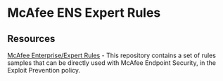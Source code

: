 # McAfee ENS Expert Rules
 
## Resources
[McAfee Enterprise/Expert Rules](https://github.com/mcafee-enterprise/ExpertRules) - This repository contains a set of rules samples that can be directly used with McAfee Endpoint Security, in the Exploit Prevention policy.